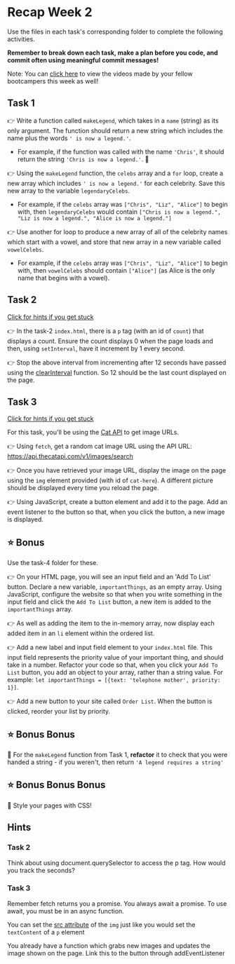 # Recap Week 2

Use the files in each task's corresponding folder to complete the following activities.

**Remember to break down each task, make a plan before you code, and commit often using meaningful commit messages!**

Note: You can [click here](https://docs.google.com/spreadsheets/d/1ZtNGUhP50j8S2Qn1i0VwlHlfYH0QpIs5iVYyGKnl3LU/edit?usp=sharing) to view the videos made by your fellow bootcampers this week as well!

## Task 1

👉 Write a function called `makeLegend`, which takes in a `name` (string) as its only argument. The function should return a new string which includes the name plus the words `' is now a legend.'`.    

- For example, if the function was called with the name `'Chris'`, it should return the string `'Chris is now a legend.'`. 🧩 

👉 Using the `makeLegend` function, the `celebs` array and a `for` loop, create a new array which includes `' is now a legend.'` for each celebrity. Save this new array to the variable `legendaryCelebs`.

- For example, if the `celebs` array was `["Chris", "Liz", "Alice"]` to begin with, then `legendaryCelebs` would contain `["Chris is now a legend.", "Liz is now a legend.", "Alice is now a legend."]`

👉 Use another for loop to produce a new array of all of the celebrity names which start with a vowel, and store that new array in a new variable called `vowelCelebs`.

- For example, if the `celebs` array was `["Chris", "Liz", "Alice"]` to begin with, then `vowelCelebs` should contain `["Alice"]` (as Alice is the only name that begins with a vowel).

## Task 2

[Click for hints if you get stuck](#hints)

👉 In the task-2 `index.html`, there is a `p` tag (with an id of `count`) that displays a count. Ensure the count displays 0 when the page loads and then, using `setInterval`, have it increment by 1 every second.

👉 Stop the above interval from incrementing after 12 seconds have passed using the [clearInterval](https://www.w3schools.com/jsref/met_win_clearinterval.asp) function. So 12 should be the last count displayed on the page.

## Task 3

[Click for hints if you get stuck](#hints)

For this task, you'll be using the [Cat API](https://thecatapi.com/) to get image URLs.

👉 Using `fetch`, get a random cat image URL using the API URL: https://api.thecatapi.com/v1/images/search

👉 Once you have retrieved your image URL, display the image on the page using the `img` element provided (with id of `cat-here`). A different picture should be displayed every time you reload the page.

👉 Using JavaScript, create a button element and add it to the page. Add an event listener to the button so that, when you click the button, a new image is displayed.

## ⭐ Bonus

Use the task-4 folder for these.

👉 On your HTML page, you will see an input field and an 'Add To List' button. Declare a new variable, `importantThings`, as an empty array. Using JavaScript, configure the website so that when you write something in the input field and click the `Add To List` button, a new item is added to the `importantThings` array.

👉 As well as adding the item to the in-memory array, now display each added item in an `li` element within the ordered list.

👉 Add a new label and input field element to your `index.html` file. This input field represents the priority value of your important thing, and should take in a number. Refactor your code so that, when you click your `Add To List` button, you add an object to your array, rather than a string value. For example: `let importantThings = [{text: 'telephone mother', priority: 1}]`.

👉 Add a new button to your site called `Order List`. When the button is clicked, reorder your list by priority.

## ⭐ Bonus Bonus

🎉 For the `makeLegend` function from Task 1, **refactor** it to check that you were handed a string - if you weren't, then return `'A legend requires a string'`

## ⭐ Bonus Bonus Bonus

🎉 Style your pages with CSS!

## Hints

### Task 2

Think about using document.querySelector to access the p tag. How would you track the seconds?

### Task 3

Remember fetch returns you a promise. You always await a promise. To use await, you must be in an async function.

You can set the [src attribute](https://www.w3schools.com/jsref/met_win_clearinterval.asp) of the `img` just like you would set the `textContent` of a `p` element

You already have a function which grabs new images and updates the image shown on the page. Link this to the button through addEventListener
